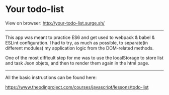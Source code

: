 # Your todo-list

View on browser: http://your-todo-list.surge.sh/

----------------------------------------

This app was meant to practice ES6 and get used to webpack & babel & ESLint configuration.
I had to try, as much as possible, to separate(in different modules) my application logic from the DOM-related methods.

One of the most difficult step for me was to use the localStorage to store list and task Json objets,
and then to render them again in the html page.

----------------------
All the basic instructions can be found here:

https://www.theodinproject.com/courses/javascript/lessons/todo-list
